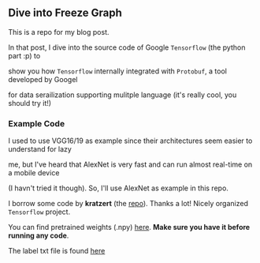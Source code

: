 ## Dive into Freeze Graph

This is a repo for my blog post.

In that post, I dive into the source code of Google `Tensorflow` (the python part :p) to 

show you how `Tensorflow` internally integrated with `Protobuf`, a tool developed by Googel

for data serailization supporting mulitple language (it's really cool, you should try it!)

### Example Code

I used to use VGG16/19 as example since their architectures seem easier to understand for lazy

me, but I've heard that AlexNet is very fast and can run almost real-time on a mobile device

(I havn't tried it though). So, I'll use AlexNet as example in this repo.

I borrow some code by **kratzert** (the [repo](https://github.com/kratzert/finetune_alexnet_with_tensorflow/tree/5d751d62eb4d7149f4e3fd465febf8f07d4cea9d)). Thanks a lot! Nicely organized `Tensorflow` project.

You can find pretrained weights (.npy) [here](http://www.cs.toronto.edu/~guerzhoy/tf_alexnet/bvlc_alexnet.npy). **Make sure you have it before running any code**.

The label txt file is found [here](https://gist.github.com/aaronpolhamus/964a4411c0906315deb9f4a3723aac57)
